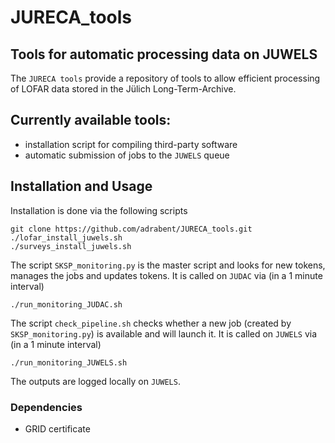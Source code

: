 # JURECA_tools
## Tools for automatic processing data on JUWELS ##

The `JURECA tools` provide a repository of tools to allow efficient processing of LOFAR data stored in the Jülich Long-Term-Archive.

Currently available tools:
------------------------------------------
* installation script for compiling third-party software
* automatic submission of jobs to the `JUWELS` queue

Installation and Usage
----------------------
Installation is done via the following scripts

    git clone https://github.com/adrabent/JURECA_tools.git
    ./lofar_install_juwels.sh
    ./surveys_install_juwels.sh

The script `SKSP_monitoring.py` is the master script and looks for new tokens, manages the jobs and updates tokens.
It is called on `JUDAC` via (in a 1 minute interval)

    ./run_monitoring_JUDAC.sh

The script `check_pipeline.sh` checks whether a new job (created by `SKSP_monitoring.py`) is available and will launch it.
It is called on `JUWELS` via (in a 1 minute interval)

    ./run_monitoring_JUWELS.sh

The outputs are logged locally on `JUWELS`.

### Dependencies

* GRID certificate
